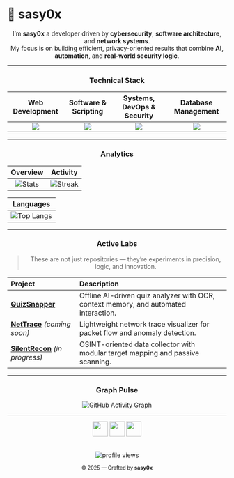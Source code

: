 # 🍕 sasy0x

<p align="center">
  I’m <b>sasy0x</b> a developer driven by <b>cybersecurity</b>, <b>software architecture</b>, and <b>network systems</b>.<br>
  My focus is on building efficient, privacy-oriented results that combine <b>AI</b>, <b>automation</b>, and <b>real-world security logic</b>.<br>
</p>

---

<div align="center">

### Technical Stack

| Web Development | Software & Scripting | Systems, DevOps & Security | Database Management |
| :--------------: | :-----------------: | :------------------------: | :-----------------: |
| <img src="https://skillicons.dev/icons?i=html,css,js,bootstrap" /> | <img src="https://skillicons.dev/icons?i=python,cpp,java,lua" /> | <img src="https://skillicons.dev/icons?i=linux,bash,git,docker,kubernetes,raspberrypi" /> | <img src="https://skillicons.dev/icons?i=mysql,sqlite,postgresql,mongodb" /> |

</div>


---

<div align="center">

### Analytics

| Overview | Activity |
| :-------: | :-------: |
| ![Stats](https://github-readme-stats.vercel.app/api?username=sasy0x&theme=tokyonight&show_icons=true&hide_border=true&count_private=true) | ![Streak](https://github-readme-streak-stats.herokuapp.com/?user=sasy0x&theme=tokyonight&hide_border=true) |

| Languages |
| :--------: |
| ![Top Langs](https://github-readme-stats.vercel.app/api/top-langs/?username=sasy0x&theme=tokyonight&layout=compact&hide_border=true) |

</div>

---

<div align="center">

### Active Labs

> These are not just repositories — they’re experiments in precision, logic, and innovation.

| Project | Description |
| :------ | :----------- |
| **[QuizSnapper](https://github.com/sasy0x/quiz_snapper)** | Offline AI-driven quiz analyzer with OCR, context memory, and automated interaction. |
| **[NetTrace](#)** *(coming soon)* | Lightweight network trace visualizer for packet flow and anomaly detection. |
| **[SilentRecon](#)** *(in progress)* | OSINT-oriented data collector with modular target mapping and passive scanning. |

</div>

---

<div align="center">

### Graph Pulse

![GitHub Activity Graph](https://github-readme-activity-graph.vercel.app/graph?username=sasy0x&theme=react-dark&hide_border=true&area=true)

</div>

---

<div align="center">

<a href="mailto:ssasy0x@gmail.com"><img src="https://skillicons.dev/icons?i=gmail" width="35" /></a>
<a href="https://instagram.com/xir.rence"><img src="https://skillicons.dev/icons?i=instagram" width="35" /></a>
<a href="https://discord.com/users/1342917685473706037"><img src="https://skillicons.dev/icons?i=discord" width="35" /></a>

<br>

<img src="https://komarev.com/ghpvc/?username=sasy0x&style=flat-square&color=0e75b6" alt="profile views"/>

<sub>© 2025 — Crafted by <b>sasy0x</b></sub>
</div>

